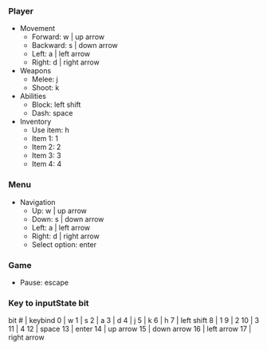 ### Player
- Movement
    - Forward: w | up arrow
    - Backward: s | down arrow
    - Left: a | left arrow
    - Right: d | right arrow
- Weapons
    - Melee: j
    - Shoot: k
- Abilities
    - Block: left shift
    - Dash: space
- Inventory
    - Use item: h
    - Item 1: 1
    - Item 2: 2
    - Item 3: 3
    - Item 4: 4

### Menu
- Navigation
    - Up: w | up arrow
    - Down: s | down arrow
    - Left: a | left arrow
    - Right: d | right arrow
    - Select option: enter

### Game
- Pause: escape


### Key to inputState bit
bit #   |   keybind
    0   |   w
    1   |   s
    2   |   a
    3   |   d
    4   |   j
    5   |   k
    6   |   h
    7   |   left shift
    8   |   1
    9   |   2
    10  |   3
    11  |   4
    12  |   space
    13  |   enter
    14  |   up arrow
    15  |   down arrow
    16  |   left arrow
    17  |   right arrow
